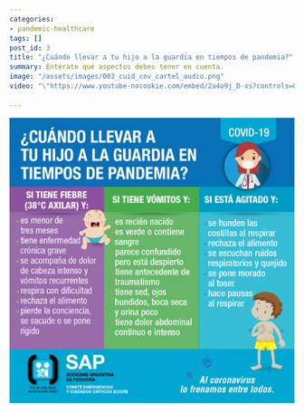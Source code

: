 ```yaml
---
categories:
- pandemic-healthcare
tags: []
post_id: 3
title: "¿Cuándo llevar a tu hijo a la guardia en tiempos de pandemia?"
summary: Entérate qué aspectos debes tener en cuenta.
image: "/assets/images/003_cuid_cov_cartel_audio.png"
video: "\"https://www.youtube-nocookie.com/embed/2a4o9j_D-xs?controls=0"

---
```

![](/assets/images/003_cuid_cov_cartel_audio.png)